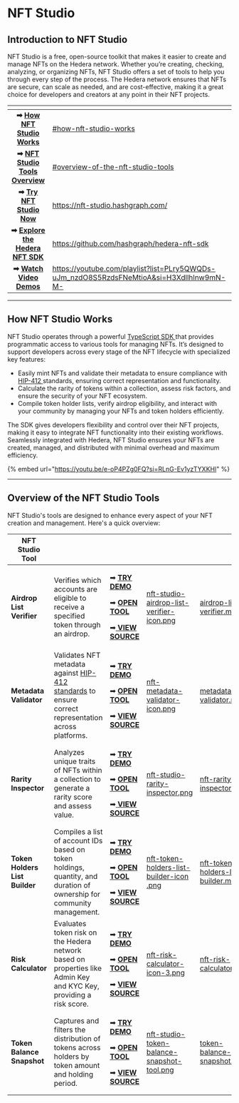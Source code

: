 # NFT Studio

## Introduction to NFT Studio

NFT Studio is a free, open-source toolkit that makes it easier to create and manage NFTs on the Hedera network. Whether you’re creating, checking, analyzing, or organizing NFTs, NFT Studio offers a set of tools to help you through every step of the process. The Hedera network ensures that NFTs are secure, can scale as needed, and are cost-effective, making it a great choice for developers and creators at any point in their NFT projects.

<table data-view="cards"><thead><tr><th align="center"></th><th data-hidden data-card-target data-type="content-ref"></th></tr></thead><tbody><tr><td align="center"><strong>➡</strong> <a href="./#how-nft-studio-works"><strong>How NFT Studio Works</strong></a></td><td><a href="./#how-nft-studio-works">#how-nft-studio-works</a></td></tr><tr><td align="center"><strong>➡</strong> <a href="./#overview-of-the-nft-studio-tools"><strong>NFT Studio Tools Overview</strong></a></td><td><a href="./#overview-of-the-nft-studio-tools">#overview-of-the-nft-studio-tools</a></td></tr><tr><td align="center"><strong>➡</strong> <a href="https://nft-studio.hashgraph.com/"><strong>Try NFT Studio Now</strong></a>    </td><td><a href="https://nft-studio.hashgraph.com/">https://nft-studio.hashgraph.com/</a></td></tr><tr><td align="center"><strong>➡</strong> <a href="https://github.com/hashgraph/hedera-nft-sdk"><strong>Explore the Hedera NFT SDK</strong></a></td><td><a href="https://github.com/hashgraph/hedera-nft-sdk">https://github.com/hashgraph/hedera-nft-sdk</a></td></tr><tr><td align="center"><strong>➡</strong> <a href="https://youtube.com/playlist?list=PLry5QWQDs-uJm_nzdO8S5RzdsFNeMtioA&#x26;si=H3Xdllhlnw9mN-M-"><strong>Watch Video Demos</strong> </a></td><td><a href="https://youtube.com/playlist?list=PLry5QWQDs-uJm_nzdO8S5RzdsFNeMtioA&#x26;si=H3Xdllhlnw9mN-M-">https://youtube.com/playlist?list=PLry5QWQDs-uJm_nzdO8S5RzdsFNeMtioA&#x26;si=H3Xdllhlnw9mN-M-</a></td></tr></tbody></table>

***

## **How NFT Studio Works**

NFT Studio operates through a powerful [TypeScript SDK ](https://github.com/hashgraph/hedera-nft-sdk)that provides programmatic access to various tools for managing NFTs. It’s designed to support developers across every stage of the NFT lifecycle with specialized key features:

* Easily mint NFTs and validate their metadata to ensure compliance with [HIP-412 ](https://hips.hedera.com/hip/hip-412)standards, ensuring correct representation and functionality.
* Calculate the rarity of tokens within a collection, assess risk factors, and ensure the security of your NFT ecosystem.
* Compile token holder lists, verify airdrop eligibility, and interact with your community by managing your NFTs and token holders efficiently.

The SDK gives developers flexibility and control over their NFT projects, making it easy to integrate NFT functionality into their existing workflows. Seamlessly integrated with Hedera, NFT Studio ensures your NFTs are created, managed, and distributed with minimal overhead and maximum efficiency.

{% embed url="https://youtu.be/e-oP4PZg0FQ?si=RLnG-Ev1yzTYXKHl" %}

***

## Overview of the NFT Studio Tools

NFT Studio's tools are designed to enhance every aspect of your NFT creation and management. Here's a quick overview:

<table data-view="cards"><thead><tr><th>NFT Studio Tool</th><th></th><th></th><th data-hidden data-card-cover data-type="files"></th><th data-hidden data-card-target data-type="content-ref"></th></tr></thead><tbody><tr><td><strong>Airdrop List Verifier</strong></td><td>Verifies which accounts are eligible to receive a specified token through an airdrop.</td><td><p></p><p>➡ <a href="airdrop-list-verifier.md"><strong>TRY DEMO</strong></a></p><p>➡ <a href="https://nft-studio.hashgraph.com/airdrop-list-verifier/"><strong>OPEN TOOL</strong></a></p><p>➡<a href="https://github.com/hedera-dev/airdrop-verifier"> <strong>VIEW SOURCE</strong></a></p></td><td><a href="../../.gitbook/assets/nft-studio-airdrop-list-verifier-icon.png">nft-studio-airdrop-list-verifier-icon.png</a></td><td><a href="airdrop-list-verifier.md">airdrop-list-verifier.md</a></td></tr><tr><td><strong>Metadata Validator</strong></td><td>Validates NFT metadata against <a href="https://hips.hedera.com/hip/hip-412">HIP-412 standards</a> to ensure correct representation across platforms.     </td><td><p>➡ <a href="metadata-validator.md"><strong>TRY DEMO</strong></a></p><p>➡ <a href="https://nft-studio.hashgraph.com/metadata-validator/"><strong>OPEN TOOL</strong></a></p><p>➡ <a href="https://github.com/hedera-dev/metadata-validator"><strong>VIEW SOURCE</strong></a></p></td><td><a href="../../.gitbook/assets/nft-metadata-validator-icon.png">nft-metadata-validator-icon.png</a></td><td><a href="metadata-validator.md">metadata-validator.md</a></td></tr><tr><td><strong>Rarity Inspector</strong></td><td>Analyzes unique traits of NFTs within a collection to generate a rarity score and assess value.</td><td><p></p><p>➡ <a href="nft-rarity-inspector.md"><strong>TRY DEMO</strong></a></p><p>➡ <a href="https://nft-studio.hashgraph.com/nft-rarity-inspector/"><strong>OPEN TOOL</strong></a></p><p>➡<a href="https://github.com/hedera-dev/rarity-inspector"> <strong>VIEW SOURCE</strong></a></p></td><td><a href="../../.gitbook/assets/nft-studio-rarity-inspector.png">nft-studio-rarity-inspector.png</a></td><td><a href="nft-rarity-inspector.md">nft-rarity-inspector.md</a></td></tr><tr><td><strong>Token Holders List Builder</strong></td><td>Compiles a list of account IDs based on token holdings, quantity, and duration of ownership for community management.</td><td><p>➡ <a href="nft-token-holders-list-builder.md"><strong>TRY DEMO</strong></a></p><p>➡ <a href="https://nft-studio.hashgraph.com/token-holders-list-builder/"><strong>OPEN TOOL</strong></a></p><p>➡ <a href="https://github.com/hedera-dev/token-holders-list-builder"> <strong>VIEW SOURCE</strong></a></p></td><td><a href="../../.gitbook/assets/nft-token-holders-list-builder-icon .png">nft-token-holders-list-builder-icon .png</a></td><td><a href="nft-token-holders-list-builder.md">nft-token-holders-list-builder.md</a></td></tr><tr><td><strong>Risk Calculator</strong></td><td>Evaluates token risk on the Hedera network based on properties like Admin Key and KYC Key, providing a risk score.</td><td><p>➡ <a href="nft-risk-calculator.md"><strong>TRY DEMO</strong></a></p><p>➡ <a href="https://nft-studio.hashgraph.com/nft-risk-calculator/"><strong>OPEN TOOL</strong></a></p><p>➡ <a href="https://github.com/hedera-dev/risk-calculator-for-hedera-tokens"><strong>VIEW SOURCE</strong></a></p></td><td><a href="../../.gitbook/assets/nft-risk-calculator-icon-3.png">nft-risk-calculator-icon-3.png</a></td><td><a href="nft-risk-calculator.md">nft-risk-calculator.md</a></td></tr><tr><td><strong>Token Balance Snapshot</strong> </td><td>Captures and filters the distribution of tokens across holders by token amount and holding period.</td><td><p></p><p>➡ <a href="token-balance-snapshot.md"><strong>TRY DEMO</strong></a></p><p>➡ <a href="https://nft-studio.hashgraph.com/snapshot-tool/"><strong>OPEN TOOL</strong></a></p><p>➡ <a href="https://github.com/hedera-dev/balance-snapshot"><strong>VIEW SOURCE</strong></a></p></td><td><a href="../../.gitbook/assets/nft-studio-token-balance-snapshot-tool.png">nft-studio-token-balance-snapshot-tool.png</a></td><td><a href="token-balance-snapshot.md">token-balance-snapshot.md</a></td></tr></tbody></table>
